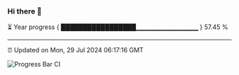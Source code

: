 ### Hi there 👋

⏳ Year progress { █████████████████▁▁▁▁▁▁▁▁▁▁▁▁▁ } 57.45 %

---

⏰ Updated on Mon, 29 Jul 2024 06:17:16 GMT

![Progress Bar CI](https://github.com/liununu/liununu/workflows/Progress%20Bar%20CI/badge.svg)
